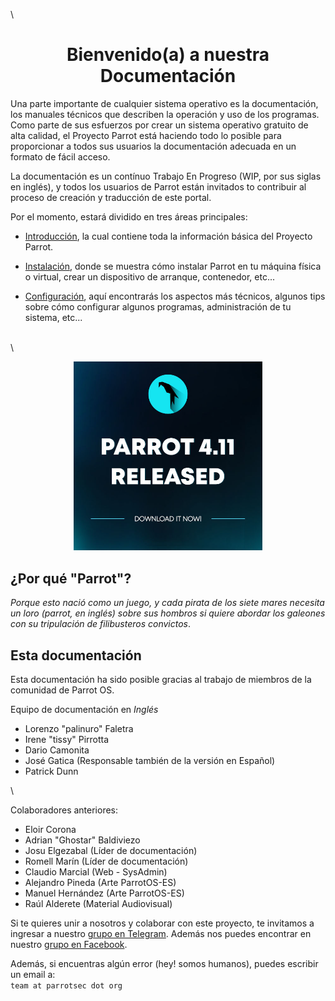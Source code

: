 
\

<h1 align="center">Bienvenido(a) a nuestra Documentación</h1>

Una parte importante de cualquier sistema operativo es la documentación, los manuales técnicos que describen la operación y uso de los programas. Como parte de sus esfuerzos por crear un sistema operativo gratuito de alta calidad, el Proyecto Parrot está haciendo todo lo posible para proporcionar a todos sus usuarios la documentación adecuada en un formato de fácil acceso.

La documentación es un contínuo Trabajo En Progreso (WIP, por sus siglas en inglés), y todos los usuarios de Parrot están invitados to contribuir al proceso de creación y traducción de este portal.

Por el momento, estará dividido en tres áreas principales:

- [Introducción](<./01.- What is Parrot.md>), la cual contiene toda la información básica del Proyecto Parrot.

- [Instalación](<./03.- Installation.md>), donde se muestra cómo instalar Parrot en tu máquina física o virtual, crear un dispositivo de arranque, contenedor, etc...

- [Configuración](<./23.- Parrot Software Management.md>), aquí encontrarás los aspectos más técnicos, algunos tips sobre cómo configurar algunos programas, administración de tu sistema, etc...

\
\

<div style="text-align: center;">
    <a href="https://parrotsec.org/download/"><img src="./images/parrot-4.11.jpg" width="60%"/></a>
</div>


## ¿Por qué "Parrot"? ##

*Porque esto nació como un juego, y cada pirata de los siete mares necesita un loro (parrot, en inglés) sobre sus hombros si quiere abordar los galeones con su tripulación de filibusteros convictos*.

## Esta documentación ##

Esta documentación ha sido posible gracias al trabajo de miembros de la comunidad de Parrot OS.

Equipo de documentación en *Inglés* 
- Lorenzo "palinuro" Faletra
- Irene "tissy" Pirrotta
- Dario Camonita
- José Gatica (Responsable también de la versión en Español)
- Patrick Dunn

\

Colaboradores anteriores:
- Eloir Corona
- Adrian "Ghostar" Baldiviezo
- Josu Elgezabal (Líder de documentación)
- Romell Marín (Líder de documentación)
- Claudio Marcial (Web - SysAdmin)
- Alejandro Pineda (Arte ParrotOS-ES)
- Manuel Hernández (Arte ParrotOS-ES)
- Raúl Alderete (Material Audiovisual)

Si te quieres unir a nosotros y colaborar con este proyecto, te invitamos a ingresar a nuestro [grupo en Telegram](https://t.me/ParrotSpanishGroup). Además nos puedes encontrar en nuestro [grupo en Facebook](https://www.facebook.com/groups/parrotsec).

Además, si encuentras algún error (hey! somos humanos), puedes escribir un email a:
\
`team at parrotsec dot org`
